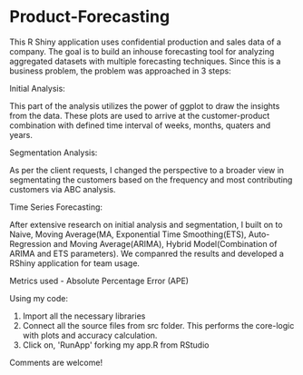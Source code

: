 # Product-Forecasting

This R Shiny application uses confidential production and sales data of a company. 
The goal is to build an inhouse forecasting tool for analyzing aggregated datasets with multiple forecasting techniques. 
Since this is a business problem, the problem was approached in 3 steps:

Initial Analysis:

This part of the analysis utilizes the power of ggplot to draw the insights from the data. These plots are used to arrive 
at the customer-product combination with defined time interval of weeks, months, quaters and years.

Segmentation Analysis:

As per the client requests, I changed the perspective to a broader view in segmentating the customers based on the frequency 
and most contributing customers via ABC analysis.

Time Series Forecasting:

After extensive research on initial analysis and segmentation, I built on to Naive, Moving Average(MA, Exponential 
Time Smoothing(ETS), Auto-Regression and Moving Average(ARIMA), Hybrid Model(Combination of ARIMA and ETS parameters).
We companred the results and developed a RShiny application for team usage.

Metrics used - Absolute Percentage Error (APE)

Using my code:

1. Import all the necessary libraries
2. Connect all the source files from src folder. This performs the core-logic with plots and accuracy calculation.
3. Click on, 'RunApp' forking my app.R from RStudio

Comments are welcome!
